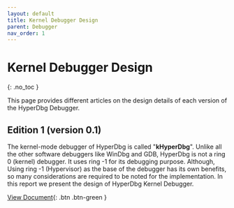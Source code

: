 ```yaml
---
layout: default
title: Kernel Debugger Design
parent: Debugger
nav_order: 1
---
```


# Kernel Debugger Design
{: .no_toc }

This page provides different articles on the design details of each version of the HyperDbg Debugger.

## Edition 1 (version 0.1)

The kernel-mode debugger of HyperDbg is called "**kHyperDbg**". Unlike all the other software debuggers like WinDbg and GDB, HyperDbg is not a ring 0 (kernel) debugger. It uses ring -1 for its debugging purpose. Although, Using ring -1 (Hypervisor) as the base of the debugger has its own benefits, so many considerations are required to be noted for the implementation. In this report we present the design of HyperDbg Kernel Debugger.

[View Document](https://research.hyperdbg.org/assets/documents/kernel-debugger-design-1st-edition.pdf){: .btn .btn-green }
